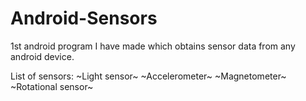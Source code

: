 # Android-Sensors

1st android program I have made which obtains sensor data from any android device.

List of sensors:
 ~Light sensor~
 ~Accelerometer~
 ~Magnetometer~
 ~Rotational sensor~
